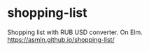# shopping-list
Shopping list with RUB USD converter. On Elm.
https://asmln.github.io/shopping-list/
